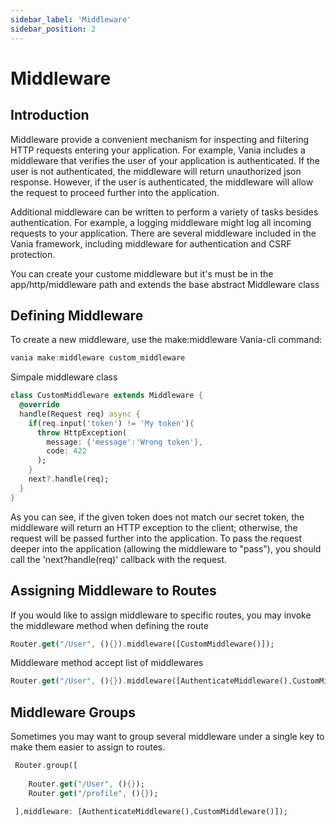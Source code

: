 ```yaml
---
sidebar_label: 'Middleware'
sidebar_position: 2
---
```


# Middleware

## Introduction

Middleware provide a convenient mechanism for inspecting and filtering HTTP requests entering your application. For example, Vania includes a middleware that verifies the user of your application is authenticated. If the user is not authenticated, the middleware will return unauthorized json response. However, if the user is authenticated, the middleware will allow the request to proceed further into the application.

Additional middleware can be written to perform a variety of tasks besides authentication. For example, a logging middleware might log all incoming requests to your application. There are several middleware included in the Vania framework, including middleware for authentication and CSRF protection.

You can create your custome middleware but it's must be in the app/http/middleware path and extends the base abstract Middleware class

## Defining Middleware

To create a new middleware, use the make:middleware Vania-cli command:

```dart
vania make:middleware custom_middleware
```

Simpale middleware class

```dart
class CustomMiddleware extends Middleware {
  @override
  handle(Request req) async {
    if(req.input('token') != 'My token'){
      throw HttpException(
        message: {'message':'Wrong token'},
        code: 422
      );
    }
    next?.handle(req);
  }
}
```
As you can see, if the given token does not match our secret token, the middleware will return an HTTP exception to the client; otherwise, the request will be passed further into the application. To pass the request deeper into the application (allowing the middleware to "pass"), you should call the 'next?handle(req)' callback with the request.


## Assigning Middleware to Routes

If you would like to assign middleware to specific routes, you may invoke the middleware method when defining the route

```dart
Router.get("/User", (){}).middleware([CustomMiddleware()]);
```

Middleware method accept list of middlewares

```dart
Router.get("/User", (){}).middleware([AuthenticateMiddleware(),CustomMiddleware()]);
```


## Middleware Groups

Sometimes you may want to group several middleware under a single key to make them easier to assign to routes.

```dart
 Router.group([
    
    Router.get("/User", (){});
    Router.get("/profile", (){});

 ],middleware: [AuthenticateMiddleware(),CustomMiddleware()]);
```